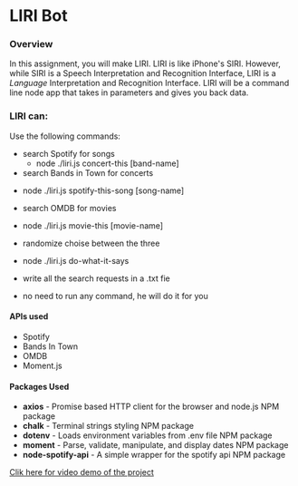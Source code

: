 # LIRI Bot

### Overview

In this assignment, you will make LIRI. LIRI is like iPhone's SIRI. However, while SIRI is a Speech Interpretation and Recognition Interface, LIRI is a _Language_ Interpretation and Recognition Interface. LIRI will be a command line node app that takes in parameters and gives you back data.

### LIRI can:
Use the following commands:

* search Spotify for songs
    * node ./liri.js concert-this [band-name]
* search Bands in Town for concerts
 - node ./liri.js spotify-this-song [song-name]
* search OMDB for movies
 - node ./liri.js movie-this [movie-name]
* randomize choise between the three
 - node ./liri.js do-what-it-says
* write all the search requests in a .txt fie
 - no need to run any command, he will do it for you 

#### APIs used

* Spotify
* Bands In Town
* OMDB
* Moment.js

#### Packages Used

* **axios** - Promise based HTTP client for the browser and node.js NPM package
* **chalk** - Terminal strings styling NPM package
* **dotenv** - Loads environment variables from .env file NPM package
* **moment** - Parse, validate, manipulate, and display dates NPM package
* **node-spotify-api** - A simple wrapper for the spotify api NPM package

[Clik here for video demo of the project](./assets/videos/liri.mp4)











